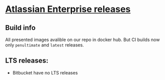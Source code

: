 # [Atlassian Enterprise releases](https://confluence.atlassian.com/enterprise/atlassian-enterprise-releases-948227420.html)
## Build info
All presented images avalible on our repo in docker hub. But CI builds now only `penultimate` and `latest` releases.

## LTS releases:
* Bitbucket have no LTS releases

